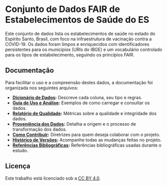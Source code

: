 # Conjunto de Dados FAIR de Estabelecimentos de Saúde do ES

Este conjunto de dados lista os estabelecimentos de saúde no estado do Espírito Santo, Brasil, com foco
na infraestrutura de vacinação contra a COVID-19. Os dados foram limpos e enriquecidos com identificadores
persistentes para os municípios (URIs do IBGE) e um vocabulário controlado para os tipos de estabelecimento,
seguindo os princípios FAIR.

## Documentação

Para facilitar o uso e a compreensão destes dados, a documentação foi organizada nos seguintes arquivos:

* **[Dicionário de Dados](https://github.com/eduardomoschen/fair-data-vacina-covid-es/blob/master/documentation/DICIONARIO_DE_DADOS.md):** Descreve cada coluna, seu tipo e regras.
* **[Guia de Uso e Análise](https://github.com/eduardomoschen/fair-data-vacina-covid-es/blob/master/documentation/GUIA_DE_USO.md):** Exemplos de como carregar e consultar os dados.
* **[Relatório de Qualidade](https://github.com/eduardomoschen/fair-data-vacina-covid-es/blob/master/documentation/QUALIDADE_DOS_DADOS.md):** Métricas sobre a qualidade e integridade dos dados.
* **[Proveniência dos Dados](https://github.com/eduardomoschen/fair-data-vacina-covid-es/blob/master/documentation/PROVENIENCIA.md):** Detalha a origem e o processo de transformação dos dados.
* **[Como Contribuir](https://github.com/eduardomoschen/fair-data-vacina-covid-es/blob/master/CONTRIBUINDO.md):** Diretrizes para quem deseja colaborar com o projeto.
* **[Histórico de Versões](https://github.com/eduardomoschen/fair-data-vacina-covid-es/blob/master/documentation/CHANGELOG.md):** Acompanhe todas as mudanças feitas no projeto.
* **[Referências Bibliográficas](https://github.com/eduardomoschen/fair-data-vacina-covid-es/blob/master/documentation/REFERENCES.md):** Referências bibliográficas usadas durante o estudo.

## Licença

Este trabalho está licenciado sob a [CC BY 4.0](./LICENSE.md).